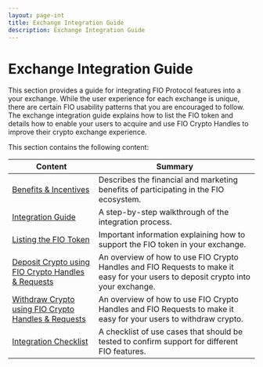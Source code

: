 ```yaml
---
layout: page-int
title: Exchange Integration Guide
description: Exchange Integration Guide
---
```


# Exchange Integration Guide

This section provides a guide for integrating FIO Protocol features into a your exchange. While the user experience for each exchange  is unique, there are certain FIO usability patterns that you are encouraged to follow. The exchange integration guide explains how to list the FIO token and details how to enable your users to acquire and use FIO Crypto Handles to improve their crypto exchange experience. 

This section contains the following content:

|Content  |Summary |
|---|---|
| [Benefits & Incentives]({{site.baseurl}}/docs/exchanges/exchange-benefits) | Describes the financial and marketing benefits of participating in the FIO ecosystem. |
| [Integration Guide]({{site.baseurl}}/docs/exchanges/exchange-guide) | A step-by-step walkthrough of the integration process. |
| [Listing the FIO Token]({{site.baseurl}}/docs/exchanges/token-listing) | Important information explaining how to support the FIO token in your exchange. |
| [Deposit Crypto using FIO Crypto Handles & Requests]({{site.baseurl}}/docs/exchanges/crypto-deposit) |An overview of how to use FIO Crypto Handles and FIO Requests to make it easy for your users to deposit crypto into your exchange. |
| [Withdraw Crypto using FIO Crypto Handles & Requests]({{site.baseurl}}/docs/exchanges/crypto-withdraw) |An overview of how to use FIO Crypto Handles and FIO Requests to make it easy for your users to withdraw crypto. |
| [Integration Checklist]({{site.baseurl}}/docs/exchanges/guide-certification) |A checklist of use cases that should be tested to confirm support for different FIO features. |

